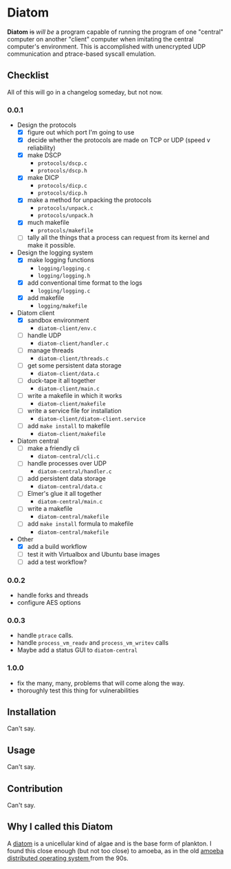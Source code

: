 # Diatom

**Diatom** ~~is~~ _will be_ a program capable of running the program of
one "central" computer on another "client" computer when imitating the
central computer's environment. This is accomplished with unencrypted
UDP communication and ptrace-based syscall emulation.

## Checklist

All of this will go in a changelog someday, but not now.

### 0.0.1

 - Design the protocols
   - [x] figure out which port I'm going to use
   - [x] decide whether the protocols are made on TCP or UDP (speed v
      reliability)
   - [x] make DSCP
     - `protocols/dscp.c`
     - `protocols/dscp.h`
   - [x] make DICP
     - `protocols/dicp.c`
     - `protocols/dicp.h`
   - [x] make a method for unpacking the protocols
     - `protocols/unpack.c`
     - `protocols/unpack.h`
   - [x] much makefile
     - `protocols/makefile`
   - [ ] tally all the things that a process can request from its
      kernel and make it possible.
 - Design the logging system
   - [x] make logging functions
     - `logging/logging.c`
     - `logging/logging.h`
   - [x] add conventional time format to the logs
     - `logging/logging.c`
   - [x] add makefile
     - `logging/makefile`
 - Diatom client
   - [x] sandbox environment
     - `diatom-client/env.c`
   - [ ] handle UDP
     - `diatom-client/handler.c`
   - [ ] manage threads
     - `diatom-client/threads.c`
   - [ ] get some persistent data storage
     - `diatom-client/data.c`
   - [ ] duck-tape it all together
     - `diatom-client/main.c`
   - [ ] write a makefile in which it works
     - `diatom-client/makefile`
   - [ ] write a service file for installation
     - `diatom-client/diatom-client.service`
   - [ ] add `make install` to makefile
     - `diatom-client/makefile`
 - Diatom central
   - [ ] make a friendly cli
     - `diatom-central/cli.c`
   - [ ] handle processes over UDP
     - `diatom-central/handler.c`
   - [ ] add persistent data storage
     - `diatom-central/data.c`
   - [ ] Elmer's glue it all together
     - `diatom-central/main.c`
   - [ ] write a makefile
     - `diatom-central/makefile`
   - [ ] add `make install` formula to makefile
     - `diatom-central/makefile`
 - Other
   - [x] add a build workflow
   - [ ] test it with Virtualbox and Ubuntu base images
   - [ ] add a test workflow?

### 0.0.2

 - handle forks and threads
 - configure AES options

### 0.0.3

 - handle `ptrace` calls.
 - handle `process_vm_readv` and `process_vm_writev` calls
 - Maybe add a status GUI to `diatom-central`

### 1.0.0

 - fix the many, many, problems that will come along the way.
 - thoroughly test this thing for vulnerabilities

## Installation

Can't say.

## Usage

Can't say.

## Contribution

Can't say.

## Why I called this Diatom

A [diatom](https://diatoms.org/what-are-diatoms) is a unicellular
kind of algae and is the base form of plankton. I found this close
enough (but not too close) to amoeba, as in the old [amoeba
distributed operating system
](https://cs.vu.nl/pub/amoeba/amoeba.html) from the 90s.

